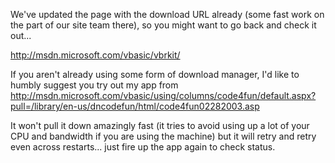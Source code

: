 We've updated the page with the download URL already (some fast work on the part of our site team there), so you might want to go back and check it out...

<http://msdn.microsoft.com/vbasic/vbrkit/>



If you aren't already using some form of download manager, I'd like to humbly suggest you try out my app from <http://msdn.microsoft.com/vbasic/using/columns/code4fun/default.aspx?pull=/library/en-us/dncodefun/html/code4fun02282003.asp>

It won't pull it down amazingly fast (it tries to avoid using up a lot of your CPU and bandwidth if you are using the machine) but it will retry and retry even across restarts... just fire up the app again to check status.
